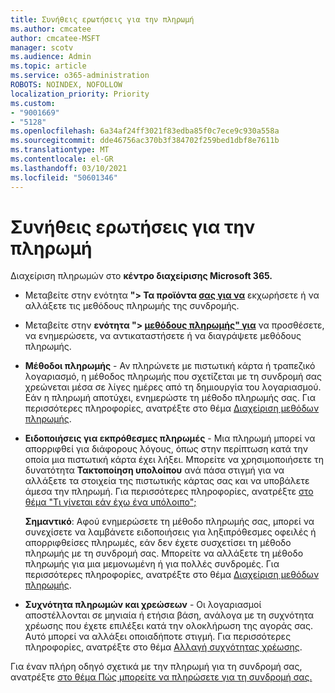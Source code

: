 ```yaml
---
title: Συνήθεις ερωτήσεις για την πληρωμή
ms.author: cmcatee
author: cmcatee-MSFT
manager: scotv
ms.audience: Admin
ms.topic: article
ms.service: o365-administration
ROBOTS: NOINDEX, NOFOLLOW
localization_priority: Priority
ms.custom:
- "9001669"
- "5128"
ms.openlocfilehash: 6a34af24ff3021f83edba85f0c7ece9c930a558a
ms.sourcegitcommit: dde46756ac370b3f384702f259bed1dbf8e7611b
ms.translationtype: MT
ms.contentlocale: el-GR
ms.lasthandoff: 03/10/2021
ms.locfileid: "50601346"
---
```

# <a name="payment-faq"></a>Συνήθεις ερωτήσεις για την πληρωμή

Διαχείριση πληρωμών στο **κέντρο διαχείρισης Microsoft 365.**

- Μεταβείτε στην ενότητα **"> Τα προϊόντα [σας για να](https://go.microsoft.com/fwlink/p/?linkid=842054)** εκχωρήσετε ή να αλλάξετε τις μεθόδους πληρωμής της συνδρομής.
- Μεταβείτε στην **ενότητα "> [μεθόδους πληρωμής" για](https://go.microsoft.com/fwlink/p/?linkid=2018806)** να προσθέσετε, να ενημερώσετε, να αντικαταστήσετε ή να διαγράψετε μεθόδους πληρωμής.

- **Μέθοδοι πληρωμής** - Αν πληρώνετε με πιστωτική κάρτα ή τραπεζικό λογαριασμό, η μέθοδος πληρωμής που σχετίζεται με τη συνδρομή σας χρεώνεται μέσα σε λίγες ημέρες από τη δημιουργία του λογαριασμού. Εάν η πληρωμή αποτύχει, ενημερώστε τη μέθοδο πληρωμής σας. Για περισσότερες πληροφορίες, ανατρέξτε στο θέμα [Διαχείριση μεθόδων πληρωμής](https://docs.microsoft.com/microsoft-365/commerce/billing-and-payments/manage-payment-methods).

- **Ειδοποιήσεις για εκπρόθεσμες πληρωμές** - Μια πληρωμή μπορεί να απορριφθεί για διάφορους λόγους, όπως στην περίπτωση κατά την οποία μια πιστωτική κάρτα έχει λήξει. Μπορείτε να χρησιμοποιήσετε τη δυνατότητα **Τακτοποίηση υπολοίπου** ανά πάσα στιγμή για να αλλάξετε τα στοιχεία της πιστωτικής κάρτας σας και να υποβάλετε άμεσα την πληρωμή. Για περισσότερες πληροφορίες, ανατρέξτε [στο θέμα "Τι γίνεται εάν έχω ένα υπόλοιπο";](https://docs.microsoft.com/microsoft-365/commerce/billing-and-payments/pay-for-your-subscription#what-if-i-have-an-outstanding-balance)

    **Σημαντικό**: Αφού ενημερώσετε τη μέθοδο πληρωμής σας, μπορεί να συνεχίσετε να λαμβάνετε ειδοποιήσεις για ληξιπρόθεσμες οφειλές ή απορριφθείσες πληρωμές, εάν δεν έχετε συσχετίσει τη μέθοδο πληρωμής με τη συνδρομή σας. Μπορείτε να αλλάξετε τη μέθοδο πληρωμής για μια μεμονωμένη ή για πολλές συνδρομές. Για περισσότερες πληροφορίες, ανατρέξτε στο θέμα [Διαχείριση μεθόδων πληρωμής](https://docs.microsoft.com/microsoft-365/commerce/billing-and-payments/manage-payment-methods).

- **Συχνότητα πληρωμών και χρεώσεων** - Οι λογαριασμοί αποστέλλονται σε μηνιαία ή ετήσια βάση, ανάλογα με τη συχνότητα χρέωσης που έχετε επιλέξει κατά την ολοκλήρωση της αγοράς σας. Αυτό μπορεί να αλλάξει οποιαδήποτε στιγμή. Για περισσότερες πληροφορίες, ανατρέξτε στο θέμα [Αλλαγή συχνότητας χρέωσης](https://docs.microsoft.com/microsoft-365/commerce/billing-and-payments/change-payment-frequency).

Για έναν πλήρη οδηγό σχετικά με την πληρωμή για τη συνδρομή σας, ανατρέξτε [στο θέμα Πώς μπορείτε να πληρώσετε για τη συνδρομή σας.](https://docs.microsoft.com/microsoft-365/commerce/billing-and-payments/pay-for-your-subscription)
